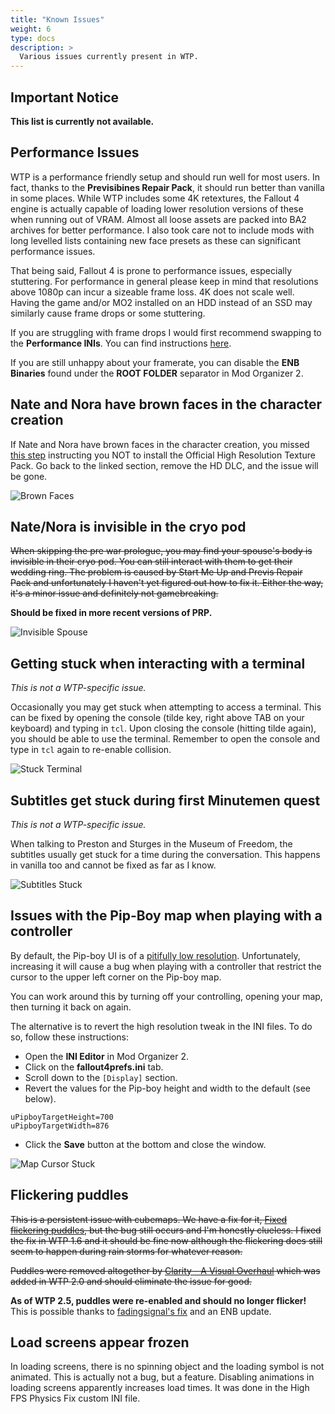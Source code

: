 ```yaml
---
title: "Known Issues"
weight: 6
type: docs
description: >
  Various issues currently present in WTP.
---
```


## Important Notice

**This list is currently not available.**

## Performance Issues

WTP is a performance friendly setup and should run well for most users. In fact, thanks to the **Previsibines Repair Pack**, it should run better than vanilla in some places. While WTP includes some 4K retextures, the Fallout 4 engine is actually capable of loading lower resolution versions of these when running out of VRAM. Almost all loose assets are packed into BA2 archives for better performance. I also took care not to include mods with long levelled lists containing new face presets as these can significant performance issues.

That being said, Fallout 4 is prone to performance issues, especially stuttering. For performance in general please keep in mind that resolutions above 1080p can incur a sizeable frame loss. 4K does not scale well. Having the game and/or MO2 installed on an HDD instead of an SSD may similarly cause frame drops or some stuttering.

If you are struggling with frame drops I would first recommend swapping to the **Performance INIs**. You can find instructions [here](/fo4/wtp/installation/#performance-inis).

If you are still unhappy about your framerate, you can disable the **ENB Binaries** found under the **ROOT FOLDER** separator in Mod Organizer 2.

## Nate and Nora have brown faces in the character creation

If Nate and Nora have brown faces in the character creation, you missed [this step](/fallout-4/wtp/installation/#official-high-resolution-texture-pack) instructing you NOT to install the Official High Resolution Texture Pack. Go back to the linked section, remove the HD DLC, and the issue will be gone.

![Brown Faces](/Pictures/wtp/brown-faces-issue.png)

## Nate/Nora is invisible in the cryo pod

~~When skipping the pre war prologue, you may find your spouse's body is invisible in their cryo pod. You can still interact with them to get their wedding ring. The problem is caused by Start Me Up and Previs Repair Pack and unfortunately I haven't yet figured out how to fix it. Either the way, it's a minor issue and definitely not gamebreaking.~~

**Should be fixed in more recent versions of PRP.**

![Invisible Spouse](/Pictures/wtp/appendix/invisible-spouse.jpg)

## Getting stuck when interacting with a terminal

*This is not a WTP-specific issue.*

Occasionally you may get stuck when attempting to access a terminal. This can be fixed by opening the console (tilde key, right above TAB on your keyboard) and typing in `tcl`. Upon closing the console (hitting tilde again), you should be able to use the terminal. Remember to open the console and type in `tcl` again to re-enable collision.

![Stuck Terminal](/Pictures/wtp/appendix/stuck-terminal.jpg)

## Subtitles get stuck during first Minutemen quest

*This is not a WTP-specific issue.*

When talking to Preston and Sturges in the Museum of Freedom, the subtitles usually get stuck for a time during the conversation. This happens in vanilla too and cannot be fixed as far as I know.

![Subtitles Stuck](/Pictures/wtp/appendix/subtitles-stuck.jpg)

## Issues with the Pip-Boy map when playing with a controller

By default, the Pip-boy UI is of a [pitifully low resolution](https://staticdelivery.nexusmods.com/mods/1151/images/48758/48758-1609598190-107962601.jpeg). Unfortunately, increasing it will cause a bug when playing with a controller that restrict the cursor to the upper left corner on the Pip-boy map.

You can work around this by turning off your controlling, opening your map, then turning it back on again.

The alternative is to revert the high resolution tweak in the INI files. To do so, follow these instructions:

- Open the **INI Editor** in Mod Organizer 2.
- Click on the **fallout4prefs.ini** tab.
- Scroll down to the `[Display]` section.
- Revert the values for the Pip-boy height and width to the default (see below).

```
uPipboyTargetHeight=700
uPipboyTargetWidth=876
```

- Click the **Save** button at the bottom and close the window.

![Map Cursor Stuck](/Pictures/wtp/appendix/map-gamepad.jpg)

## Flickering puddles

~~This is a persistent issue with cubemaps. We have a fix for it, [Fixed flickering puddles](https://www.nexusmods.com/fallout4/mods/46787), ~~but the bug still occurs and I'm honestly clueless.~~ I fixed the fix in WTP 1.6 and it should be fine now although the flickering does still seem to happen during rain storms for whatever reason.~~

~~Puddles were removed altogether by [Clarity - A Visual Overhaul](https://www.nexusmods.com/fallout4/mods/31991) which was added in WTP 2.0 and should eliminate the issue for good.~~

**As of WTP 2.5, puddles were re-enabled and should no longer flicker!** This is possible thanks to [fadingsignal's fix](https://www.nexusmods.com/fallout4/mods/62207?) and an ENB update.

## Load screens appear frozen

In loading screens, there is no spinning object and the loading symbol is not animated. This is actually not a bug, but a feature. Disabling animations in loading screens apparently increases load times. It was done in the High FPS Physics Fix custom INI file.
